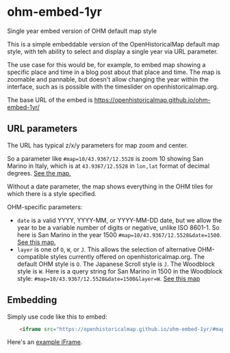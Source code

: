 # ohm-embed-1yr
Single year embed version of OHM default map style

This is a simple embeddable version of the OpenHistoricalMap default map style, with teh ability to select and display a single year via URL parameter.

The use case for this would be, for example, to embed map showing a specific place and time in a blog post about that place and time. The map is zoomable and pannable, but doesn't allow changing the year within the interface, such as is possible with the timeslider on openhistoricalmap.org.

The base URL of the embed is https://openhistoricalmap.github.io/ohm-embed-1yr/

## URL parameters

The URL has typical z/x/y parameters for map zoom and center. 

So a parameter like `#map=10/43.9367/12.5528` is zoom 10 showing San Marino in Italy, which is at `43.9367/12.5528` in `lon,lat` format of decimal degrees. [See the map.](https://openhistoricalmap.github.io/ohm-embed-1yr/#map=10/43.9367/12.5528)

Without a date parameter, the map shows everything in the OHM tiles for which there is a style specified. 

OHM-specific parameters:

* `date` is a valid YYYY, YYYY-MM, or YYYY-MM-DD date, but we allow the year to be a variable number of digits or negative, unlike ISO 8601-1. So here is San Marino in the year 1500 `#map=10/43.9367/12.5528&date=1500`. [See this map.](https://openhistoricalmap.github.io/ohm-embed-1yr/#map=10/43.9367/12.5528&date=1500)
* `layer` is one of `O`, `W`, or `J`. This allows the selection of alternative OHM-compatible styles currently offered on openhistoricalmap.org. The default OHM style is `O`. The Japanese Scroll style is `J`. The Woodblock style is `W`. Here is a query string for San Marino in 1500 in the Woodblock style: `#map=10/43.9367/12.5528&date=1500&layer=W`. [See this map](https://openhistoricalmap.github.io/ohm-embed-1yr/#map=10/43.9367/12.5528&date=1500&layer=W)

## Embedding

Simply use code like this to embed:
```html
    <iframe src="https://openhistoricalmap.github.io/ohm-embed-1yr/#map=10/43.9367/12.5528&date=1500&layer=O" height="500" width="100%" title="OpenHistoricalMap: San Marino in 1500"></iframe> 
```

Here's an [example iFrame](https://openhistoricalmap.github.io/ohm-embed-1yr/iframe-example.html).